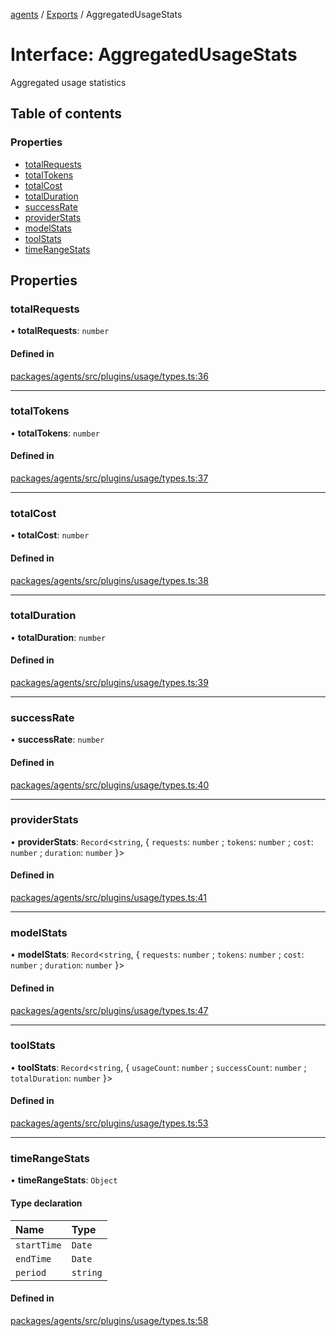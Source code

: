 <!-- 
 ⚠️  AUTO-GENERATED FILE - DO NOT EDIT MANUALLY
 This file is automatically generated by scripts/docs-generator.js
 To make changes, edit the source TypeScript files or update the generator script
-->

[agents](../../) / [Exports](../modules) / AggregatedUsageStats

# Interface: AggregatedUsageStats

Aggregated usage statistics

## Table of contents

### Properties

- [totalRequests](AggregatedUsageStats#totalrequests)
- [totalTokens](AggregatedUsageStats#totaltokens)
- [totalCost](AggregatedUsageStats#totalcost)
- [totalDuration](AggregatedUsageStats#totalduration)
- [successRate](AggregatedUsageStats#successrate)
- [providerStats](AggregatedUsageStats#providerstats)
- [modelStats](AggregatedUsageStats#modelstats)
- [toolStats](AggregatedUsageStats#toolstats)
- [timeRangeStats](AggregatedUsageStats#timerangestats)

## Properties

### totalRequests

• **totalRequests**: `number`

#### Defined in

[packages/agents/src/plugins/usage/types.ts:36](https://github.com/woojubb/robota/blob/1b62bb02b890c71ae884378577a1521b0f8628be/packages/agents/src/plugins/usage/types.ts#L36)

___

### totalTokens

• **totalTokens**: `number`

#### Defined in

[packages/agents/src/plugins/usage/types.ts:37](https://github.com/woojubb/robota/blob/1b62bb02b890c71ae884378577a1521b0f8628be/packages/agents/src/plugins/usage/types.ts#L37)

___

### totalCost

• **totalCost**: `number`

#### Defined in

[packages/agents/src/plugins/usage/types.ts:38](https://github.com/woojubb/robota/blob/1b62bb02b890c71ae884378577a1521b0f8628be/packages/agents/src/plugins/usage/types.ts#L38)

___

### totalDuration

• **totalDuration**: `number`

#### Defined in

[packages/agents/src/plugins/usage/types.ts:39](https://github.com/woojubb/robota/blob/1b62bb02b890c71ae884378577a1521b0f8628be/packages/agents/src/plugins/usage/types.ts#L39)

___

### successRate

• **successRate**: `number`

#### Defined in

[packages/agents/src/plugins/usage/types.ts:40](https://github.com/woojubb/robota/blob/1b62bb02b890c71ae884378577a1521b0f8628be/packages/agents/src/plugins/usage/types.ts#L40)

___

### providerStats

• **providerStats**: `Record`\<`string`, \{ `requests`: `number` ; `tokens`: `number` ; `cost`: `number` ; `duration`: `number`  }\>

#### Defined in

[packages/agents/src/plugins/usage/types.ts:41](https://github.com/woojubb/robota/blob/1b62bb02b890c71ae884378577a1521b0f8628be/packages/agents/src/plugins/usage/types.ts#L41)

___

### modelStats

• **modelStats**: `Record`\<`string`, \{ `requests`: `number` ; `tokens`: `number` ; `cost`: `number` ; `duration`: `number`  }\>

#### Defined in

[packages/agents/src/plugins/usage/types.ts:47](https://github.com/woojubb/robota/blob/1b62bb02b890c71ae884378577a1521b0f8628be/packages/agents/src/plugins/usage/types.ts#L47)

___

### toolStats

• **toolStats**: `Record`\<`string`, \{ `usageCount`: `number` ; `successCount`: `number` ; `totalDuration`: `number`  }\>

#### Defined in

[packages/agents/src/plugins/usage/types.ts:53](https://github.com/woojubb/robota/blob/1b62bb02b890c71ae884378577a1521b0f8628be/packages/agents/src/plugins/usage/types.ts#L53)

___

### timeRangeStats

• **timeRangeStats**: `Object`

#### Type declaration

| Name | Type |
| :------ | :------ |
| `startTime` | `Date` |
| `endTime` | `Date` |
| `period` | `string` |

#### Defined in

[packages/agents/src/plugins/usage/types.ts:58](https://github.com/woojubb/robota/blob/1b62bb02b890c71ae884378577a1521b0f8628be/packages/agents/src/plugins/usage/types.ts#L58)
